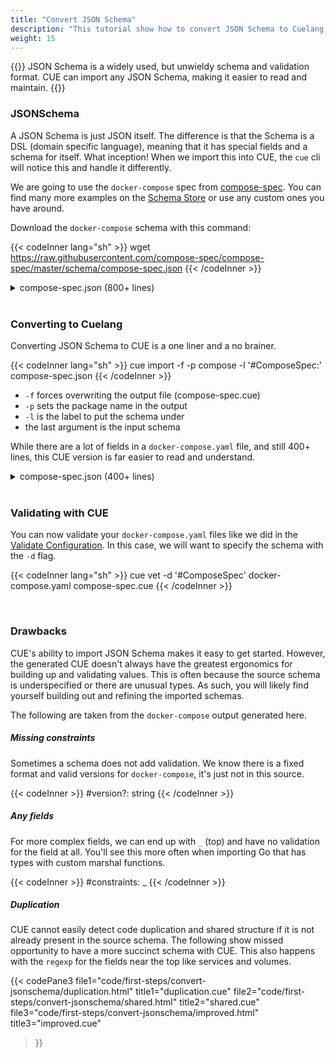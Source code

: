 ```yaml
---
title: "Convert JSON Schema"
description: "This tutorial show how to convert JSON Schema to Cuelang."
weight: 15
---
```


{{<lead>}}
JSON Schema is a widely used, but unwieldy schema and validation format.
CUE can import any JSON Schema, making it easier to read and maintain.
{{</lead>}}


### JSONSchema

A JSON Schema is just JSON itself. The difference is that
the Schema is a DSL (domain specific language),
meaning that it has special fields and a schema for itself. What inception!
When we import this into CUE, the `cue` cli will notice this and handle it differently.

We are going to use the `docker-compose` spec from [compose-spec](https://github.com/compose-spec/compose-spec).
You can find many more examples on the [Schema Store](https://www.schemastore.org/json/)
or use any custom ones you have around.

Download the `docker-compose` schema with this command:

{{< codeInner lang="sh" >}}
wget https://raw.githubusercontent.com/compose-spec/compose-spec/master/schema/compose-spec.json
{{< /codeInner >}}


<details>
  <summary class="h5">compose-spec.json (800+ lines)</summary>

{{< codePane file="code/first-steps/convert-jsonschema/compose-spec.json" title="compose-spec.json" lang="json">}}

</details>


<br>

### Converting to Cuelang

Converting JSON Schema to CUE is a one liner and a no brainer.

{{< codeInner lang="sh" >}}
cue import -f -p compose -l '#ComposeSpec:' compose-spec.json
{{< /codeInner >}}

- `-f` forces overwriting the output file (compose-spec.cue)
- `-p` sets the package name in the output
- `-l` is the label to put the schema under
- the last argument is the input schema

While there are a lot of fields in a `docker-compose.yaml` file,
and still 400+ lines,
this CUE version is far easier to read and understand.

<details>
  <summary class="h5">compose-spec.json (400+ lines)</summary>

{{< codePane file="code/first-steps/convert-jsonschema/compose-spec.html" title="compose-spec.cue" >}}

</details>

<br>

### Validating with CUE

You can now validate your `docker-compose.yaml` files like we did
in the [Validate Configuration](/first-steps/validate-configuration).
In this case, we will want to specify the schema with the `-d` flag.

{{< codeInner lang="sh" >}}
cue vet -d '#ComposeSpec' docker-compose.yaml compose-spec.cue
{{< /codeInner >}}

<br>

### Drawbacks

CUE's ability to import JSON Schema makes it easy to get started.
However, the generated CUE doesn't always have the greatest ergonomics
for building up and validating values. This is often because the
source schema is underspecified or there are unusual types.
As such, you will likely find yourself building out and refining
the imported schemas.

The following are taken from the `docker-compose` output generated here.

##### Missing constraints

Sometimes a schema does not add validation. We know there is a fixed
format and valid versions for `docker-compose`, it's just not in this source.

{{< codeInner >}}
#version?: string
{{< /codeInner >}}

##### Any fields

For more complex fields, we can end up with `_` (top)
and have no validation for the field at all.
You'll see this more often when importing Go
that has types with custom marshal functions.

{{< codeInner >}}
#constraints: _
{{< /codeInner >}}

##### Duplication

CUE cannot easily detect code duplication and shared structure
if it is not already present in the source schema.
The following show missed opportunity to have a more
succinct schema with CUE.
This also happens with the `regexp` for the fields near the top like services and volumes.


{{< codePane3
  file1="code/first-steps/convert-jsonschema/duplication.html" title1="duplication.cue"
  file2="code/first-steps/convert-jsonschema/shared.html" title2="shared.cue"
  file3="code/first-steps/convert-jsonschema/improved.html" title3="improved.cue"
>}}

